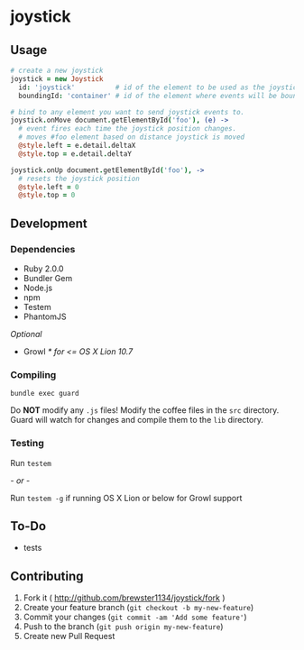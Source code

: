 # joystick

## Usage

```coffee
# create a new joystick
joystick = new Joystick
  id: 'joystick'          # id of the element to be used as the joystick.  Click and touch events will only happen on this element.
  boundingId: 'container' # id of the element where events will be bound.  Movement outside this element will not fire events. Default is the body tag.

# bind to any element you want to send joystick events to.
joystick.onMove document.getElementById('foo'), (e) ->
  # event fires each time the joystick position changes.
  # moves #foo element based on distance joystick is moved
  @style.left = e.detail.deltaX
  @style.top = e.detail.deltaY

joystick.onUp document.getElementById('foo'), ->
  # resets the joystick position
  @style.left = 0
  @style.top = 0
```

## Development

### Dependencies
* Ruby 2.0.0
* Bundler Gem
* Node.js
* npm
* Testem
* PhantomJS

_Optional_

* Growl _\* for <= OS X Lion 10.7_

### Compiling
`bundle exec guard`

Do **NOT** modify any `.js` files!  Modify the coffee files in the `src` directory.  Guard will watch for changes and compile them to the `lib` directory.

### Testing
Run `testem`

_- or -_

Run `testem -g` if running OS X Lion or below for Growl support

## To-Do
* tests

## Contributing
1. Fork it ( http://github.com/brewster1134/joystick/fork )
2. Create your feature branch (`git checkout -b my-new-feature`)
3. Commit your changes (`git commit -am 'Add some feature'`)
4. Push to the branch (`git push origin my-new-feature`)
5. Create new Pull Request
